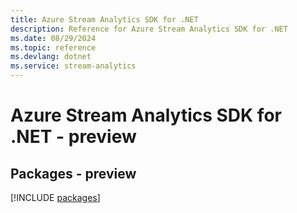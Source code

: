 ```yaml
---
title: Azure Stream Analytics SDK for .NET
description: Reference for Azure Stream Analytics SDK for .NET
ms.date: 08/29/2024
ms.topic: reference
ms.devlang: dotnet
ms.service: stream-analytics
---
```

# Azure Stream Analytics SDK for .NET - preview
## Packages - preview
[!INCLUDE [packages](stream-analytics-index.md)]